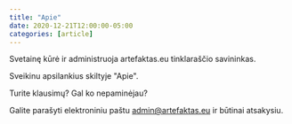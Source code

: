 ```yaml
---
title: "Apie"
date: 2020-12-21T12:00:00-05:00
categories: [article]
---
```


Svetainę kūrė ir administruoja artefaktas.eu tinklaraščio savininkas.

Sveikinu apsilankius skiltyje "Apie".

Turite klausimų? Gal ko nepaminėjau?

Galite parašyti elektroniniu paštu admin@artefaktas.eu ir būtinai atsakysiu.
